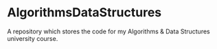 # AlgorithmsDataStructures
A repository which stores the code for my Algorithms &amp; Data Structures university course.
